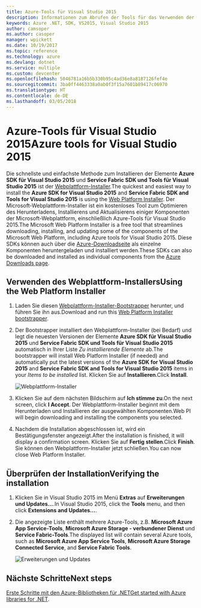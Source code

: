 ```yaml
---
title: Azure-Tools für Visual Studio 2015
description: Informationen zum Abrufen der Tools für das Verwenden der Azure .NET-Bibliotheken in Visual Studio 2015.
keywords: Azure .NET, SDK, VS2015, Visual Studio 2015
author: camsoper
ms.author: casoper
manager: wpickett
ms.date: 10/19/2017
ms.topic: reference
ms.technology: azure
ms.devlang: dotnet
ms.service: multiple
ms.custom: devcenter
ms.openlocfilehash: 5046781a16b5b330b95c4ad36e8a8187126fef4e
ms.sourcegitcommit: 3ba0ff4463338a0ab0f3f15a7601b89417c06970
ms.translationtype: HT
ms.contentlocale: de-DE
ms.lasthandoff: 03/05/2018
---
```

# <a name="azure-tools-for-visual-studio-2015"></a><span data-ttu-id="33e7a-104">Azure-Tools für Visual Studio 2015</span><span class="sxs-lookup"><span data-stu-id="33e7a-104">Azure tools for Visual Studio 2015</span></span>

<span data-ttu-id="33e7a-105">Die schnellste und einfachste Methode zum Installieren der Elemente **Azure SDK für Visual Studio 2015** und **Service Fabric SDK und Tools für Visual Studio 2015** ist der [Webplattform-Installer](https://www.microsoft.com/web/downloads/platform.aspx).</span><span class="sxs-lookup"><span data-stu-id="33e7a-105">The quickest and easiest way to install the **Azure SDK for Visual Studio 2015** and **Service Fabric SDK and Tools for Visual Studio 2015** is using the [Web Platform Installer](https://www.microsoft.com/web/downloads/platform.aspx).</span></span>  <span data-ttu-id="33e7a-106">Der Microsoft-Webplattform-Installer ist ein kostenloses Tool zum Optimieren des Herunterladens, Installierens und Aktualisierens einiger Komponenten der Microsoft-Webplattform, einschließlich Azure-Tools für Visual Studio 2015.</span><span class="sxs-lookup"><span data-stu-id="33e7a-106">The Microsoft Web Platform Installer is a free tool that streamlines downloading, installing, and updating some of the components of the Microsoft Web Platform, including Azure tools for Visual Studio 2015.</span></span>  <span data-ttu-id="33e7a-107">Diese SDKs können auch über die [Azure-Downloadseite](https://azure.microsoft.com/downloads/) als einzelne Komponenten heruntergeladen und installiert werden.</span><span class="sxs-lookup"><span data-stu-id="33e7a-107">These SDKs can also be downloaded and installed as individual components from the [Azure Downloads page](https://azure.microsoft.com/downloads/).</span></span> 

## <a name="using-the-web-platform-installer"></a><span data-ttu-id="33e7a-108">Verwenden des Webplattform-Installers</span><span class="sxs-lookup"><span data-stu-id="33e7a-108">Using the Web Platform Installer</span></span>

1. <span data-ttu-id="33e7a-109">Laden Sie diesen [Webplattform-Installer-Bootstrapper](https://www.microsoft.com/web/handlers/webpi.ashx?command=getinstallerredirect&appid=VWDOrVs2015AzurePack;MicrosoftAzure-ServiceFabric-VS2015) herunter, und führen Sie ihn aus.</span><span class="sxs-lookup"><span data-stu-id="33e7a-109">Download and run this [Web Platform Installer bootstrapper](https://www.microsoft.com/web/handlers/webpi.ashx?command=getinstallerredirect&appid=VWDOrVs2015AzurePack;MicrosoftAzure-ServiceFabric-VS2015).</span></span>  

2. <span data-ttu-id="33e7a-110">Der Bootstrapper installiert den Webplattform-Installer (bei Bedarf) und legt die neuesten Versionen der Elemente **Azure SDK für Visual Studio 2015** und **Service Fabric SDK und Tools für Visual Studio 2015** automatisch in Ihrer Liste *Zu installierende Elemente* ab.</span><span class="sxs-lookup"><span data-stu-id="33e7a-110">The bootstrapper will install Web Platform Installer (if needed) and automatically put the latest versions of the  **Azure SDK for Visual Studio 2015** and **Service Fabric SDK and Tools for Visual Studio 2015** items in your *Items to be installed* list.</span></span>  <span data-ttu-id="33e7a-111">Klicken Sie auf **Installieren**.</span><span class="sxs-lookup"><span data-stu-id="33e7a-111">Click **Install**.</span></span>

    ![Webplattform-Installer](media/dotnet-sdk-vs2015-install/webpi.png)

3. <span data-ttu-id="33e7a-113">Klicken Sie auf dem nächsten Bildschirm auf **Ich stimme zu**.</span><span class="sxs-lookup"><span data-stu-id="33e7a-113">On the next screen, click **I Accept**.</span></span>  <span data-ttu-id="33e7a-114">Der Webplattform-Installer beginnt mit dem Herunterladen und Installieren der ausgewählten Komponenten.</span><span class="sxs-lookup"><span data-stu-id="33e7a-114">Web PI will begin downloading and installing the components you selected.</span></span>

4. <span data-ttu-id="33e7a-115">Nachdem die Installation abgeschlossen ist, wird ein Bestätigungsfenster angezeigt.</span><span class="sxs-lookup"><span data-stu-id="33e7a-115">After the installation is finished, it will display a confirmation screen.</span></span>  <span data-ttu-id="33e7a-116">Klicken Sie auf **Fertig stellen**.</span><span class="sxs-lookup"><span data-stu-id="33e7a-116">Click **Finish**.</span></span>  <span data-ttu-id="33e7a-117">Sie können den Webplattform-Installer jetzt schließen.</span><span class="sxs-lookup"><span data-stu-id="33e7a-117">You can now close Web Platform Installer.</span></span>

## <a name="verifying-the-installation"></a><span data-ttu-id="33e7a-118">Überprüfen der Installation</span><span class="sxs-lookup"><span data-stu-id="33e7a-118">Verifying the installation</span></span>

1. <span data-ttu-id="33e7a-119">Klicken Sie in Visual Studio 2015 im Menü **Extras** auf **Erweiterungen und Updates...**.</span><span class="sxs-lookup"><span data-stu-id="33e7a-119">In Visual Studio 2015, click the **Tools** menu, and then click **Extensions and Updates...**.</span></span>

2. <span data-ttu-id="33e7a-120">Die angezeigte Liste enthält mehrere Azure-Tools, z.B. **Microsoft Azure App Service-Tools**, **Microsoft Azure Storage - verbundener Dienst** und **Service Fabric-Tools**.</span><span class="sxs-lookup"><span data-stu-id="33e7a-120">The displayed list will contain several Azure tools, such as **Microsoft Azure App Service Tools**, **Microsoft Azure Storage Connected Service**, and **Service Fabric Tools**.</span></span>

    ![Erweiterungen und Updates](media\dotnet-sdk-vs2015-install\ext-tools.png)

## <a name="next-steps"></a><span data-ttu-id="33e7a-122">Nächste Schritte</span><span class="sxs-lookup"><span data-stu-id="33e7a-122">Next steps</span></span>

<span data-ttu-id="33e7a-123">[Erste Schritte mit den Azure-Bibliotheken für .NET](dotnet-sdk-azure-get-started.md)</span><span class="sxs-lookup"><span data-stu-id="33e7a-123">[Get started with Azure libraries for .NET](dotnet-sdk-azure-get-started.md).</span></span>
